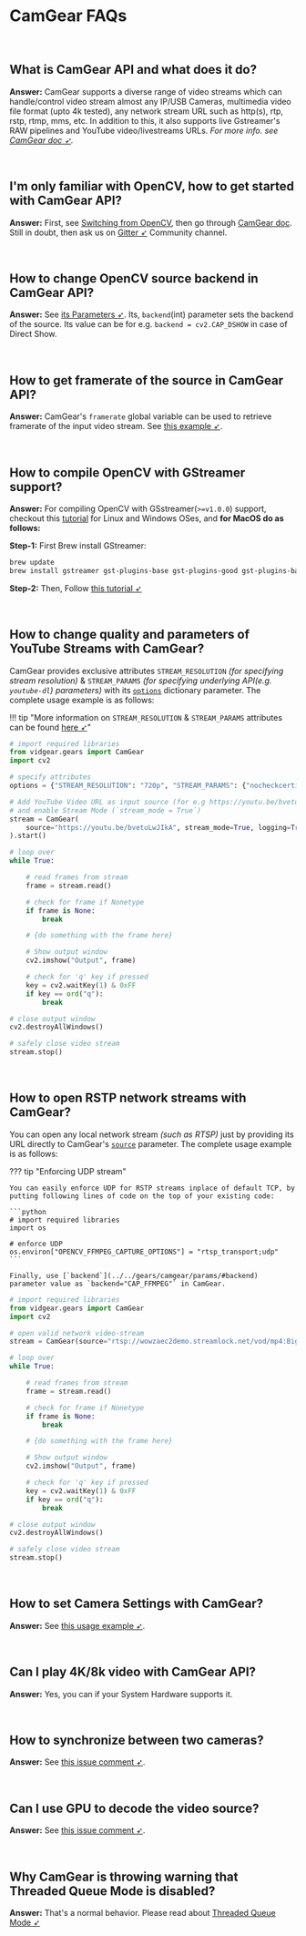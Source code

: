 <!--
===============================================
vidgear library source-code is deployed under the Apache 2.0 License:

Copyright (c) 2019-2020 Abhishek Thakur(@abhiTronix) <abhi.una12@gmail.com>

Licensed under the Apache License, Version 2.0 (the "License");
you may not use this file except in compliance with the License.
You may obtain a copy of the License at

   http://www.apache.org/licenses/LICENSE-2.0

Unless required by applicable law or agreed to in writing, software
distributed under the License is distributed on an "AS IS" BASIS,
WITHOUT WARRANTIES OR CONDITIONS OF ANY KIND, either express or implied.
See the License for the specific language governing permissions and
limitations under the License.
===============================================
-->

# CamGear FAQs

&nbsp;

## What is CamGear API and what does it do?

**Answer:** CamGear supports a diverse range of video streams which can handle/control video stream almost any IP/USB Cameras, multimedia video file format (upto 4k tested), any network stream URL such as http(s), rtp, rstp, rtmp, mms, etc. In addition to this, it also supports live Gstreamer's RAW pipelines and YouTube video/livestreams URLs. _For more info. see [CamGear doc ➶](../../gears/camgear/overview/)._

&nbsp;

## I'm only familiar with OpenCV, how to get started with CamGear API?

**Answer:** First, see [Switching from OpenCV](../../switch_from_cv/#switching-videocapture-apis), then go through [CamGear doc](../../gears/camgear/overview/). Still in doubt, then ask us on [Gitter ➶](https://gitter.im/vidgear/community) Community channel.

&nbsp;


## How to change OpenCV source backend in CamGear API?

**Answer:** See [its Parameters ➶](../../gears/camgear/params/). Its, `backend`(int) parameter sets the backend of the source. Its value can be for e.g. `backend = cv2.CAP_DSHOW` in case of Direct Show.

&nbsp;

## How to get framerate of the source in CamGear API?

**Answer:** CamGear's `framerate` global variable can be used to retrieve framerate of the input video stream.  See [this example ➶](../../gears/writegear/compression/usage/#using-compression-mode-with-controlled-framerate).

&nbsp;

## How to compile OpenCV with GStreamer support?

**Answer:** For compiling OpenCV with GSstreamer(`>=v1.0.0`) support, checkout this [tutorial](https://web.archive.org/web/20201225140454/https://medium.com/@galaktyk01/how-to-build-opencv-with-gstreamer-b11668fa09c) for Linux and Windows OSes, and **for MacOS do as follows:**

**Step-1:** First Brew install GStreamer:

```sh
brew update
brew install gstreamer gst-plugins-base gst-plugins-good gst-plugins-bad gst-plugins-ugly gst-libav
```

**Step-2:** Then, Follow [this tutorial ➶](https://www.learnopencv.com/install-opencv-4-on-macos/)


&nbsp;


## How to change quality and parameters of YouTube Streams with CamGear?

CamGear provides exclusive attributes `STREAM_RESOLUTION` _(for specifying stream resolution)_ & `STREAM_PARAMS` _(for specifying underlying API(e.g. `youtube-dl`) parameters)_ with its [`options`](../../gears/camgear/params/#options) dictionary parameter. The complete usage example is as follows: 

!!! tip "More information on `STREAM_RESOLUTION` & `STREAM_PARAMS` attributes can be found [here ➶](../../gears/camgear/advanced/source_params/#exclusive-camgear-parameters)"

```python
# import required libraries
from vidgear.gears import CamGear
import cv2

# specify attributes
options = {"STREAM_RESOLUTION": "720p", "STREAM_PARAMS": {"nocheckcertificate": True}}

# Add YouTube Video URL as input source (for e.g https://youtu.be/bvetuLwJIkA)
# and enable Stream Mode (`stream_mode = True`)
stream = CamGear(
    source="https://youtu.be/bvetuLwJIkA", stream_mode=True, logging=True, **options
).start()

# loop over
while True:

    # read frames from stream
    frame = stream.read()

    # check for frame if Nonetype
    if frame is None:
        break

    # {do something with the frame here}

    # Show output window
    cv2.imshow("Output", frame)

    # check for 'q' key if pressed
    key = cv2.waitKey(1) & 0xFF
    if key == ord("q"):
        break

# close output window
cv2.destroyAllWindows()

# safely close video stream
stream.stop()
```


&nbsp;


## How to open RSTP network streams with CamGear?

You can open any local network stream _(such as RTSP)_ just by providing its URL directly to CamGear's [`source`](../../gears/camgear/params/#source) parameter. The complete usage example is as follows: 

??? tip "Enforcing UDP stream"
    
    You can easily enforce UDP for RSTP streams inplace of default TCP, by putting following lines of code on the top of your existing code:

    ```python
    # import required libraries
    import os

    # enforce UDP
    os.environ["OPENCV_FFMPEG_CAPTURE_OPTIONS"] = "rtsp_transport;udp"
    ```

    Finally, use [`backend`](../../gears/camgear/params/#backend) parameter value as `backend="CAP_FFMPEG"` in CamGear.


```python
# import required libraries
from vidgear.gears import CamGear
import cv2

# open valid network video-stream
stream = CamGear(source="rtsp://wowzaec2demo.streamlock.net/vod/mp4:BigBuckBunny_115k.mov").start()

# loop over
while True:

    # read frames from stream
    frame = stream.read()

    # check for frame if Nonetype
    if frame is None:
        break

    # {do something with the frame here}

    # Show output window
    cv2.imshow("Output", frame)

    # check for 'q' key if pressed
    key = cv2.waitKey(1) & 0xFF
    if key == ord("q"):
        break

# close output window
cv2.destroyAllWindows()

# safely close video stream
stream.stop()
```

&nbsp;

## How to set Camera Settings with CamGear?

**Answer:** See [this usage example ➶](../../gears/camgear/usage/#using-camgear-with-variable-camera-properties).

&nbsp;

## Can I play 4K/8k video with CamGear API?

**Answer:** Yes, you can if your System Hardware supports it.

&nbsp;

## How to synchronize between two cameras?

**Answer:** See [this issue comment ➶](https://github.com/abhiTronix/vidgear/issues/1#issuecomment-473943037).

&nbsp;

## Can I use GPU to decode the video source?

**Answer:** See [this issue comment ➶](https://github.com/abhiTronix/vidgear/issues/69#issuecomment-551112764).

&nbsp;

## Why CamGear is throwing warning that Threaded Queue Mode is disabled?

**Answer:** That's a normal behavior. Please read about [Threaded Queue Mode ➶](../../bonus/TQM/)

&nbsp;